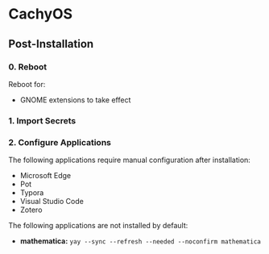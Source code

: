 # CachyOS

## Post-Installation

### 0. Reboot

Reboot for:

- GNOME extensions to take effect

### 1. Import Secrets

### 2. Configure Applications

The following applications require manual configuration after installation:

- Microsoft Edge
- Pot
- Typora
- Visual Studio Code
- Zotero

The following applications are not installed by default:

- **mathematica:** `yay --sync --refresh --needed --noconfirm mathematica`
